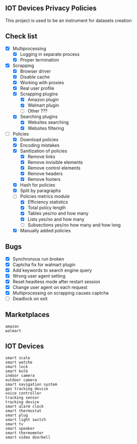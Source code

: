 IOT Devices Privacy Policies
----------------------------
This project is used to be an instrument for datasets creation


Check list
----------

- [x] Multiprocessing
    - [x] Logging in separate process
    - [x] Proper termination

- [x] Scrapping
    - [x] Browser driver
    - [x] Disable cache
    - [x] Working with proxies
    - [x] Real user profile
    - [x] Scrapping plugins
        - [x] Amazon plugin
        - [x] Walmart plugin
        - [ ] Other ???
    - [x] Searching plugins
        - [x] Websites searching
        - [x] Websites filtering

- [ ] Policies
    - [x] Download policies
    - [x] Encoding mistakes
    - [x] Sanitization of policies
        - [x] Remove links
        - [x] Remove invisible elements
        - [x] Remove control elements
        - [x] Remove headers
        - [x] Remove footers
    - [x] Hash for policies
    - [x] Split by paragraphs
    - [ ] Policies metrics module
        - [x] Efficiency statistics
        - [x] Total policy length
        - [x] Tables yes/no and how many
        - [x] Lists yes/no and how many
        - [ ] Subsections yes/no how many and how long
    - [x] Manually added policies

Bugs
----

- [x] Synchronous run broken
- [x] Captcha fix for walmart plugin
- [x] Add keywords to search engine query
- [x] Wrong user agent setting
- [x] Reset headless mode after restart session
- [x] Change user agent on each request
- [x] Multiprocessing on scrapping causes captcha
- [ ] Deadlock on exit

Marketplaces
------------

    amazon
    walmart

IOT Devices
-----------

    smart scale
    smart watche
    smart lock
    smart bulb
    indoor camera 
    outdoor camera 
    smart navigation system
    gps tracking device 
    voice controller
    tracking sensor 
    tracking device
    smart alarm clock
    smart thermostat
    smart plug
    smart light switch
    smart tv
    smart speaker
    smart thermometer
    smart video doorbell